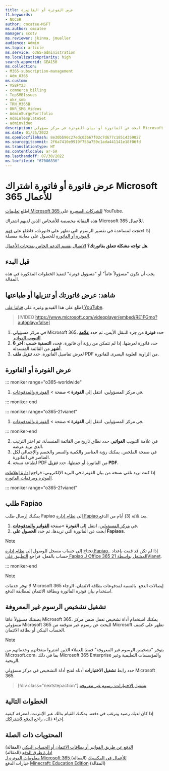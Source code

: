 ```yaml
---
title: عرض الفوترة أو الفاتورة
f1.keywords:
- NOCSH
author: cmcatee-MSFT
ms.author: cmcatee
manager: scotv
ms.reviewer: jkinma, jmueller
audience: Admin
ms.topic: article
ms.service: o365-administration
ms.localizationpriority: high
search.appverid: GEA150
ms.collection:
- M365-subscription-management
- Adm_O365
ms.custom:
- VSBFY23
- commerce_billing
- TopSMBIssues
- okr_smb
- TRN_M365B
- OKR_SMB_Videos
- AdminSurgePortfolio
- AdminTemplateSet
- adminvideo
description: ابحث عن الفاتورة أو بيان الفوترة في مركز مسؤولي Microsoft 365. كما يمكنك أيضاً حفظ نسخة من الفاتورة وطباعتها.
ms.date: 01/25/2022
ms.openlocfilehash: 8e30bb90c27edc03667f02c7d677c18514359027
ms.sourcegitcommit: 2f6a7410e9919f753a759c1ada441141e18f06fd
ms.translationtype: HT
ms.contentlocale: ar-SA
ms.lasthandoff: 07/30/2022
ms.locfileid: "67086836"
---
```

# <a name="view-your-microsoft-365-for-business-subscription-bill-or-invoice"></a>عرض فاتورة أو فاتورة اشتراك Microsoft 365 للأعمال

اطلع [تعليمات Microsoft 365 للشركات الصغيرة](https://go.microsoft.com/fwlink/?linkid=2197659) على YouTube.

هذه المقالة مخصصة للأشخاص الذين لديهم اشتراك Microsoft 365 للأعمال.
  
إذا احتجت لمساعدة في تفسير الرسوم التي تظهر على فاتورتك، فاطلع على [فهم الفوترة أو الفاتورة](understand-your-invoice2.md) للحصول على معاينة مفصلة.
  
**هل تواجه مشكلة تتعلق بفاتورتك؟** [الاتصال بقسم الدعم الخاص بمنتجات الأعمال](../../admin/get-help-support.md).

## <a name="before-you-begin"></a>قبل البدء

يجب أن تكون "مسؤولاً عاماً" أو "مسؤول فوترة" لتنفيذ الخطوات المذكورة في هذه المقالة.
  
## <a name="watch-view-download-or-print-your-bill"></a>شاهد: عرض فاتورتك أو تنزيلها أو طباعتها

اطلع على هذا الفيديو وغيره على [قناتنا على YouTube](https://go.microsoft.com/fwlink/?linkid=2197915).

> [!VIDEO https://www.microsoft.com/videoplayer/embed/RE1FGmo?autoplay=false]

1. في مركز مسؤولي Microsoft 365، حدد **فوترة** من جزء التنقل الأيمن، ثم حدد <a href="https://go.microsoft.com/fwlink/p/?linkid=2102895" target="_blank">**علامة التبويب** الفواتير</a>.
1. حدد فاتورة لعرضها. إذا لم تتمكن من رؤية أي فاتورة، فحدد **التصفية حسب: آخر 6 أشهر** من القائمة المنسدلة.
1. لعرض تفاصيل الفاتورة، حدد **تنزيل ملف** PDF من الزاوية العلوية اليسرى للفاتورة.

## <a name="view-a-bill-or-invoice"></a>عرض الفوترة أو الفاتورة

::: moniker range="o365-worldwide"

1. في مركز المسؤولين، انتقل إلى **الفوترة >** صفحة \> <a href="https://go.microsoft.com/fwlink/p/?linkid=2102895" target="_blank">الفوترة والمدفوعات</a>.

::: moniker-end

::: moniker range="o365-21vianet"

1. في مركز المسؤولين، انتقل إلى **الفوترة >** صفحة \> <a href="https://go.microsoft.com/fwlink/p/?linkid=2127421" target="_blank">الفوترة والمدفوعات</a>.

::: moniker-end

2. في علامة التبويب **الفواتير**، حدد نطاق تاريخ من القائمة المنسدلة، ثم اختر الترتيب الذي تريد عرضه.
3. في صفحة الملخص، يمكنك رؤية العناصر والكمية والسعر والخصم والإجمالي لكل العناصر في الفاتورة.
4. لطباعة نسخة PDF من الفاتورة أو حفظها، حدد **تنزيل PDF.**

إذا كنت تريد تلقي نسخة من بيان الفوترة في البريد الإلكتروني، فراجع [إدارة إعلامات الفوترة ومرفقات الفاتورة](manage-billing-notifications.md).

::: moniker range="o365-21vianet"

## <a name="request-a-fapiao"></a>طلب Fapiao

يمكنك إرسال طلب Fapiao إلى [نظام إدارة Fapiao ](https://go.microsoft.com/fwlink/p/?linkid=837465) بعد ثلاثة (3) أيام من الدفع.

1. في <a href="https://go.microsoft.com/fwlink/p/?linkid=850627" target="_blank">مركز المسؤولين</a>، انتقل إلى **الفوترة** >صفحة <a href="https://go.microsoft.com/fwlink/p/?linkid=2127421" target="_blank">**الفواتير والمدفوعات**</a>.
2. ابحث عن الفاتورة التي تريدها، ثم حدد **الحصول على Fapiaos**.

> [!NOTE]
>
> تحتاج إلى حساب مسجل للوصول إلى [نظام إدارة Fapiao ](https://go.microsoft.com/fwlink/p/?linkid=837465). إذا لم تكن قد قمت بإعداد حساب بالفعل، فراجع [التطبيق على Fapiao لـ Office 365 المشغل بواسطة 21Vianet](../../admin/services-in-china/apply-for-a-fapiao.md).

::: moniker-end

> [!NOTE]
>
> لا توفر خدمات Microsoft 365 إيصالات الدفع.
> بالنسبة لمدفوعات بطاقة الائتمان، الرجاء استخدام بيان فوترة الفاتورة وبطاقة الائتمان لمطابقة الدفع.

## <a name="run-the-unknown-charge-diagnostic"></a>تشغيل تشخيص الرسوم غير المعروفة

بصفتك مسؤولاً عامًا Microsoft 365، يمكنك استخدام أداة تشخيص تعمل ضمن مركز مسؤولي Microsoft 365 للبحث عن رسوم غير متوقعة من Microsoft تظهر على كشف الحساب البنكي أو بطاقة الائتمان.

> [!NOTE]
> يتوفر "تشخيص الرسوم غير المعروفة" فقط للعملاء الذين اشتروا منتجاتهم وخدماتهم من Microsoft.com، بما في ذلك Microsoft 365 Enterprise والمؤسسات التعليمية وغير الربحية.

حدد رابط **تشغيل الاختبارات** أدناه لفتح أداة التشخيص في مركز مسؤولي Microsoft 365.

>[!div class="nextstepaction"]
>[تشغيل الاختبارات: رسوم غير معروفة](https://aka.ms/PillarUnknownCharge)

## <a name="next-steps"></a>الخطوات التالية

إذا كان لديك رصيد وترغب في دفعه، يمكنك القيام بذلك عبر الإنترنت. لمعرفة كيفية إجراء ذلك، راجع [الدفع لاشتراكك](pay-for-your-subscription.md).

## <a name="related-content"></a>المحتويات ذات الصلة

[الدفع عن طريق الفواتير أو بطاقات الائتمان أو الحساب البنكي](pay-for-your-subscription.md) (المقالة) \
[إدارة طرق الدفع](manage-payment-methods.md) (المقالة) \
[معلومات الفوترة لـ Microsoft 365 للأعمال في المكسيك](mexico-billing-info.md) (المقالة) \
خيارات الدفع [Minecraft: Education Edition](/education/windows/school-get-minecraft) (المقالة)
